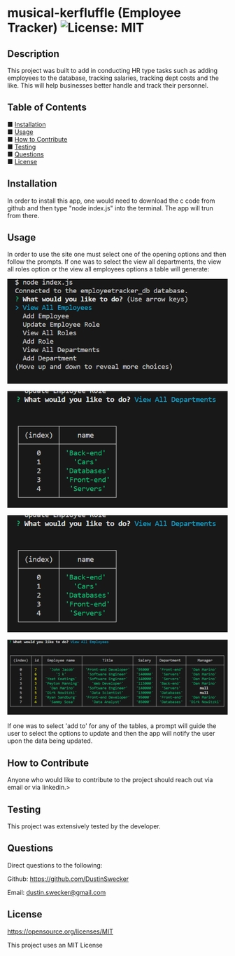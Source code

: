 # musical-kerfluffle (Employee Tracker)  ![License: MIT](https://img.shields.io/badge/License-MIT-yellow.svg)
    
## Description

This project was built to add in conducting HR type tasks such as adding employees to the database, tracking salaries, tracking dept costs and the like. This will help businesses better handle and track their personnel.
  
## Table of Contents 

■ [Installation](#installation) <br/> ■ [Usage](#usage) <br/> ■ [How to Contribute](#how-to-contribute) <br/> ■ [Testing](#testing) <br/> ■ [Questions](#questions) <br/> ■ [License](#license) <br/>

## Installation

In order to install this app, one would need to download the c code from  github and then  type "node index.js" into the terminal. The app will trun from there.

## Usage 

In order to use the site one must select one of the opening options and then follow the prompts. If one was to select the view all departments, the view all roles option or the view all employees options a table will generate:

![View of intial prompt](images/initialprompt.png)

![View of departments table](images/viewalldept.png)

![View of roles table](images/viewalldept.png)

![View of employeese table](images/viewallemployees.png)

 
If one was to select 'add to' for any of the tables, a prompt will guide the user to select the options to update and then the app will notify the user upon the data being updated.


## How to Contribute 

Anyone who would like to contribute to the project should reach out via email or  via linkedin.>

## Testing 

This project was extensively tested by the developer.

## Questions 

Direct questions to the following:

Github: https://github.com/DustinSwecker

Email: dustin.swecker@gmail.com
  
## License

https://opensource.org/licenses/MIT

This project uses an MIT License